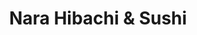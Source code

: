 ---
layout: place
title: Nara Hibachi & Sushi
permalink: /indiana/carmel/nara-hibachi-sushi.html
stateAbbr: IN
stateName: Indiana
cityName: Carmel
seo:
  type: restaurant
  links: null
place_id: ChIJJ9Jqcu-xFIgRwo2sFZSFWRc
photos:
  - name: >-
      places/ChIJJ9Jqcu-xFIgRwo2sFZSFWRc/photos/AeeoHcKDt7rGjglhCOaVZw8zG_PY91rBafU2TXg2AkRj_5suK5nb7_3uR6_AtboCaTSh_u1yIbV5SKqYjvZf7j___jrk72DuJ3k5hSqqVDmmeAvaPjFtf820dDwIN7epoyawwwAHQiIsmT7hL3S0w4EDqSzQMFmgy71_TAdYAjQKgfy6fgVJ4VnheSKZdvjlyzoGEiOkjDcSKqwHvvcuZML6PxBG-N9zQu8n-T9dKlfcsf5xzlByC_76aI34mjKU0VGlWGBcVsachdmt7j0VdJ8o-Gap5tHB4GPLcPErhryyayRFGFFrIWMwBfSVQPVHc7_si_5ZRpLRjnRLHBhZeXevSKOHSWJz8kej87-PFfzxPtnleFgvl1AwuSgM8dryK3clV_pXckQEBS6nmV0poqy9Uq4XrYu0utgwi8AQrgaAlcyFTY_5
    widthPx: 4608
    heightPx: 3456
    authorAttributions:
      - displayName: Paige Detzler
        uri: https://maps.google.com/maps/contrib/110148174399313539498
        photoUri: >-
          https://lh3.googleusercontent.com/a-/ALV-UjWp8GDcE2q-zpU_DnDqzLlB6HnCSDAj6cDTNH1_hrIk2Rno9x0OeQ=s100-p-k-no-mo
    flagContentUri: >-
      https://www.google.com/local/imagery/report/?cb_client=maps_api_places.places_api&image_key=!1e10!2sCIHM0ogKEICAgIC7uNr2lQE&hl=en-US
    googleMapsUri: >-
      https://www.google.com/maps/place//data=!3m4!1e2!3m2!1sCIHM0ogKEICAgIC7uNr2lQE!2e10!4m2!3m1!1s0x8814b1ef726ad227:0x1759859415ac8dc2
  - name: >-
      places/ChIJJ9Jqcu-xFIgRwo2sFZSFWRc/photos/AeeoHcKeH9g7M67aJUSVQ-1v22SaHxMoB-UbhTUMGt4vOCZpuD1TobcxvUzzYo_huaqhxbiNBdidg_6OxU6xWrLFk6HZ94Z-f3KM9ig81K36wTQpn1XLNgwBZQwklw6duR5KyRNeJL6Gk5_pgWLu9MI94NqezPOlNwbSk4uJhOh4rh2xNev4Wc0Wg34QPVLQPrQ4G-_N-qybctUpm0li8OGuvOKlBpN3lDo1oy20xoKmbrGfvvQd7INBcTwlNinEn0SEnKrPBgpXU-YqLQ6nLXFuJnzt3v6Ynpup5cL1ieYQbX4RmQ
    widthPx: 3024
    heightPx: 4032
    authorAttributions:
      - displayName: Nara Hibachi & Sushi
        uri: https://maps.google.com/maps/contrib/117038236032632284817
        photoUri: >-
          https://lh3.googleusercontent.com/a-/ALV-UjWDuuOBJ-r2y_xkaM12XMToOrRpDmekWjtDpcqo_oGIKQQ9Tq8=s100-p-k-no-mo
    flagContentUri: >-
      https://www.google.com/local/imagery/report/?cb_client=maps_api_places.places_api&image_key=!1e10!2sAF1QipMgfp3ffgXF3o7UN2wPwNjXiVocCCSIrEKSKeAz&hl=en-US
    googleMapsUri: >-
      https://www.google.com/maps/place//data=!3m4!1e2!3m2!1sAF1QipMgfp3ffgXF3o7UN2wPwNjXiVocCCSIrEKSKeAz!2e10!4m2!3m1!1s0x8814b1ef726ad227:0x1759859415ac8dc2
  - name: >-
      places/ChIJJ9Jqcu-xFIgRwo2sFZSFWRc/photos/AeeoHcIPv9oF7Uw6nNZTC7OmC2R26eQjjxPHrCSB4tBmRMs70orjTXZgovZhLQiKx8wSjxDamih369fiFQ28cOeyhcN3J7okGOdZv_UKw11doBHsYCTZx4ZixcJpE5EUpRgNec-k6JXSSc2VRkCRl4dHyj0Mw2S1rN331OPaQlNiOZHUlkYRp0TgQYf4nDc8u3izvFseDdQLx2Mg9yVcdNJJRTV3C37J4Fg88sQTtG92Tfb_diV_w3HBUfCq_AZG2XOcJp0-PeJcgiF0wbFqGdQSJNWExDYUrRhGSeLc-6YFw7m1Eg
    widthPx: 535
    heightPx: 539
    authorAttributions:
      - displayName: Nara Hibachi & Sushi
        uri: https://maps.google.com/maps/contrib/117038236032632284817
        photoUri: >-
          https://lh3.googleusercontent.com/a-/ALV-UjWDuuOBJ-r2y_xkaM12XMToOrRpDmekWjtDpcqo_oGIKQQ9Tq8=s100-p-k-no-mo
    flagContentUri: >-
      https://www.google.com/local/imagery/report/?cb_client=maps_api_places.places_api&image_key=!1e10!2sAF1QipM8u3MjtAUjQaXKihEHv-9DxI6KbzofjrHLbV40&hl=en-US
    googleMapsUri: >-
      https://www.google.com/maps/place//data=!3m4!1e2!3m2!1sAF1QipM8u3MjtAUjQaXKihEHv-9DxI6KbzofjrHLbV40!2e10!4m2!3m1!1s0x8814b1ef726ad227:0x1759859415ac8dc2
  - name: >-
      places/ChIJJ9Jqcu-xFIgRwo2sFZSFWRc/photos/AeeoHcLR4xeIvQnRM9iOUIeSmQq_KrLd0a8jmDTgnM1HS-t5ou-qDRDseLSkiph-T_VeJKF0ywohgwRRM2bKHOt5qTBNBlWCEVTgT1IRLcF8npqchL9-7_IpV7L-ZN5bhPiVQMpQIBrdfiV9y9vb8sn8X_1mGEi_allKmPTl2pO275QS2VedjIiXvU0rLZd_6JgemeFlyLTs-EGiSvXy0YW2oRIaRxcl3bIR167Z7qADHT6gQzhTS7XlAVcaFbbyIUP4AAIlLtOa4_OUEaQMMj3ctjAShxjvu9BSj5dZNDGsVa8d6A9BnAeHD9FK3608TPCAeZcGjQWu1-zIrUxPJA0c1UCfML6aoiTQhbAjbW5utqaZl1FNCAuVzmltW2BnaqOjV3t5WeqvYzxSoFnZjpikzt3ZwtovuxUZDFbDVA8O2m2SjhGk
    widthPx: 1125
    heightPx: 1704
    authorAttributions:
      - displayName: Yulia O
        uri: https://maps.google.com/maps/contrib/114380123653545516850
        photoUri: >-
          https://lh3.googleusercontent.com/a/ACg8ocI_KGTkQr7HoTa_7uVF-0Ejf916--jxOjnT5p79WiymZnAD8Q=s100-p-k-no-mo
    flagContentUri: >-
      https://www.google.com/local/imagery/report/?cb_client=maps_api_places.places_api&image_key=!1e10!2sCIHM0ogKEICAgIDe-M2o7wE&hl=en-US
    googleMapsUri: >-
      https://www.google.com/maps/place//data=!3m4!1e2!3m2!1sCIHM0ogKEICAgIDe-M2o7wE!2e10!4m2!3m1!1s0x8814b1ef726ad227:0x1759859415ac8dc2
  - name: >-
      places/ChIJJ9Jqcu-xFIgRwo2sFZSFWRc/photos/AeeoHcJ9Rsx_rwdyk-pC-BSKNz6-0zV7BJ0OYOsKsDkbPvQsRTk5RinNVtMkN7HvaN-NtQ-uTIPEC9vu6VHpEkWJdd9wV9b0XEeErEgExf_FgcC_xLl9bnRO9O_YY_wBEJLrysd-rbU7-vQuoK7wVqrOLO8xqkCYWH_2k6308DdBxcIJ5BhDMkXA3csA8p1LDCWMuxM5CaBSZe8H6psisFefmP-xxq_C-BHkXKX8tA3o-CdX6oPCkSYXp5uf2OfxB_Exyh3KXwmQ5Bgz3V0Id2APX5DoOYb_7cd9bFOQJveZIKA-xOxWs4-8qZKjlwdQiyCi0qwyaCZLe1GsN007Y98J7X7TRycjePtpHeLrN8A7LrDkFlg8ojHGex8L4JfgDmUVTwfvZg9zbqsyKgf790N-vtv1kP30F5Lw2HT5ZcoEPM-tpQ
    widthPx: 3000
    heightPx: 4000
    authorAttributions:
      - displayName: Deborah Hlu
        uri: https://maps.google.com/maps/contrib/116905842723569729234
        photoUri: >-
          https://lh3.googleusercontent.com/a-/ALV-UjUSQeoKZV-9iRdnJdpIvPWa37vqXi0ous-rkLBtuOZ64YNVtwdQwA=s100-p-k-no-mo
    flagContentUri: >-
      https://www.google.com/local/imagery/report/?cb_client=maps_api_places.places_api&image_key=!1e10!2sCIHM0ogKEICAgICL07CKdg&hl=en-US
    googleMapsUri: >-
      https://www.google.com/maps/place//data=!3m4!1e2!3m2!1sCIHM0ogKEICAgICL07CKdg!2e10!4m2!3m1!1s0x8814b1ef726ad227:0x1759859415ac8dc2
  - name: >-
      places/ChIJJ9Jqcu-xFIgRwo2sFZSFWRc/photos/AeeoHcLXc0kNsFtd8Son6-WSzAELWGt_-byfChmf2bxe70KXyix3x7zPUM640O8SnroIRxnBrxAhJpaU4zwog8z_2VqycAsuBFWU0ChgwN4NUhJ2VTue5vvPgr4WOwqA9sRBRF7EpV6WyAGE2WvfLRYgysvo3EAVW-AbTfztMfut2977WC3sZglUa9dXEguxZo-Ylez6uYrvTDescly5t20JbtA0FhdsV4y-ySWUlZeNFFaeoCd-D2ov8sHjHC8Yb1Lh_bEnBluottNamMGwoYlTvp2zPQh9R2lvPA0jGSK82aBqD0asbSNFebNREg-bKEaaUqVnRsiVe8jnL6ksoBxP4sgCMDClo_a5mRaouViF88PEZ0r1_uu-gIEkactA2FgPHWlPd5cpDpGOkZNufQMiLqIMWm9IanHcQSZCUefu19ar1lei
    widthPx: 3024
    heightPx: 4032
    authorAttributions:
      - displayName: Paige Detzler
        uri: https://maps.google.com/maps/contrib/110148174399313539498
        photoUri: >-
          https://lh3.googleusercontent.com/a-/ALV-UjWp8GDcE2q-zpU_DnDqzLlB6HnCSDAj6cDTNH1_hrIk2Rno9x0OeQ=s100-p-k-no-mo
    flagContentUri: >-
      https://www.google.com/local/imagery/report/?cb_client=maps_api_places.places_api&image_key=!1e10!2sCIHM0ogKEICAgIC7uJrmrwE&hl=en-US
    googleMapsUri: >-
      https://www.google.com/maps/place//data=!3m4!1e2!3m2!1sCIHM0ogKEICAgIC7uJrmrwE!2e10!4m2!3m1!1s0x8814b1ef726ad227:0x1759859415ac8dc2
  - name: >-
      places/ChIJJ9Jqcu-xFIgRwo2sFZSFWRc/photos/AeeoHcJAmDILrKAV1Mrj03ctN4D8IHWUySurmt5zPq9LEFALL_PQpLa6mQm1ulAFzL61BsONjrq6VGjWuhL8FgythAVajNHoJidJSyPYIXavFu-3z_8VbU8ZYT8S0Gi1ybSuuv5wV8iNOAzaUTWA-728vdXVRieizvkJAHy5VX51DnEON_LMvWAwgmv4iXLWmf28bwj_Otw8XLozruhL99klOc58IX8zjiIYJqXLzRcmtsIoLEG1JsPPdxW6sC-cnReD1eBMbK2-9-8aDT4wGVM90bbumd9muJQi6rxbSs_JqCFwY7uSZLiq3ynwf7gsHb93QiYzH3i65OQ0YmUMGLtR9LWhPQGsortODQyVGmz92NsX2iEleeyl46EibdPIgxZPd8Xs_IpDrkZoVVz60whs2ygh61GWB3UwEo60MEEnQhUvsXg
    widthPx: 4032
    heightPx: 3024
    authorAttributions:
      - displayName: Paige Detzler
        uri: https://maps.google.com/maps/contrib/110148174399313539498
        photoUri: >-
          https://lh3.googleusercontent.com/a-/ALV-UjWp8GDcE2q-zpU_DnDqzLlB6HnCSDAj6cDTNH1_hrIk2Rno9x0OeQ=s100-p-k-no-mo
    flagContentUri: >-
      https://www.google.com/local/imagery/report/?cb_client=maps_api_places.places_api&image_key=!1e10!2sCIHM0ogKEICAgIC7uJqW1AE&hl=en-US
    googleMapsUri: >-
      https://www.google.com/maps/place//data=!3m4!1e2!3m2!1sCIHM0ogKEICAgIC7uJqW1AE!2e10!4m2!3m1!1s0x8814b1ef726ad227:0x1759859415ac8dc2
  - name: >-
      places/ChIJJ9Jqcu-xFIgRwo2sFZSFWRc/photos/AeeoHcL4i4o7lzXoIT5BPeeipaXlh4wfw-ylAwpE90Wo-1S43YI-hFbfaSbQjx4RZgjmWTtKwOlrzpk15cKVNhjX8PyqAwG18P9bXWkAdIYKnhDY751OWNWkmApu8ALNmEWej7WN9iDH-t7GrNQ4cn-H3DerMhupmV0ljgcktY3bKJQ8jkG0JOuvtHLdOJRcNxWViV4rga6wnf6dv6KbmsMCrijIQwbwUNFiKbBZRD2AAOTD6zew9ELc9QRNpOfP84X_k3Ie11aDae1DitT7k-1uSVHC1Z2o-yQPq_2LNRmi3YpuQtI1lZB5FmVDRyEnwEnyNmhSGzspkF_79vCyTipWBJ30p2oq-vENrdBMG0F9nB71U45noJwMpCbtK31UiKnD6YuwTgCu8mm8A2pBx8RNAj19--C658NV77dLUMgSQeIcJA
    widthPx: 3024
    heightPx: 4032
    authorAttributions:
      - displayName: Paige Detzler
        uri: https://maps.google.com/maps/contrib/110148174399313539498
        photoUri: >-
          https://lh3.googleusercontent.com/a-/ALV-UjWp8GDcE2q-zpU_DnDqzLlB6HnCSDAj6cDTNH1_hrIk2Rno9x0OeQ=s100-p-k-no-mo
    flagContentUri: >-
      https://www.google.com/local/imagery/report/?cb_client=maps_api_places.places_api&image_key=!1e10!2sCIHM0ogKEICAgIC7uJqvKQ&hl=en-US
    googleMapsUri: >-
      https://www.google.com/maps/place//data=!3m4!1e2!3m2!1sCIHM0ogKEICAgIC7uJqvKQ!2e10!4m2!3m1!1s0x8814b1ef726ad227:0x1759859415ac8dc2
  - name: >-
      places/ChIJJ9Jqcu-xFIgRwo2sFZSFWRc/photos/AeeoHcJ6NiXcvaYIlCS6n8blF9-wvFTkJ9kfO3ZV12ufDYyE-Tg5xdOZEr8FFd5udbz89NH0PTop8Uu9m23G-GZr4uxckbZimIuIi_fHTw4itiLHnyo4war7jgItmssHJ759v7BtFzNE5TI3YK8ZmxHK3C_p4empFMFL1PVEq5sZ_qrkWubUFypV6KmG5DZA4UK4EVBElvfsSN1MqEOgr_lEo-mf8gzIXpLS3Jl8og6P_UQpfoLWNGhjQN86eORTEuYfrt0mKW9eVzIw3CuZb9OWeujTgmdfl2B4Yjkc80uzUlqKxL77DftbZP1M2s_LYKk9obPQjyJNZNYDPL87N812GL_J8r5uT83nLjUg-bG3c-fCK60-xaO7MhQR_uec7A1KyHfmn66CTDHcTHg4y45mKFPrjqnATIP7Ge5rppllcAGU8w
    widthPx: 2990
    heightPx: 3169
    authorAttributions:
      - displayName: Yulia O
        uri: https://maps.google.com/maps/contrib/114380123653545516850
        photoUri: >-
          https://lh3.googleusercontent.com/a/ACg8ocI_KGTkQr7HoTa_7uVF-0Ejf916--jxOjnT5p79WiymZnAD8Q=s100-p-k-no-mo
    flagContentUri: >-
      https://www.google.com/local/imagery/report/?cb_client=maps_api_places.places_api&image_key=!1e10!2sCIHM0ogKEICAgICW47DtGw&hl=en-US
    googleMapsUri: >-
      https://www.google.com/maps/place//data=!3m4!1e2!3m2!1sCIHM0ogKEICAgICW47DtGw!2e10!4m2!3m1!1s0x8814b1ef726ad227:0x1759859415ac8dc2
  - name: >-
      places/ChIJJ9Jqcu-xFIgRwo2sFZSFWRc/photos/AeeoHcJ7A6hf44Ex7iiJ5CIPkeMEnVeNDRI3rfUeEGP8LMF_p3QPUc7LwLl2YYwyjppsfGQD5SC79xHh6KJ3UjPr99JV7AiKysmDLD6PSIun37QY2AQw4Bfa8kGuQQ9b0BgV3qP54OlNgxULFpz3IiyLhm3-4HOyMmdJWjv2Cj3kiLxg-EhlL7DXCJOo4ThgJptMd510J5-ndCYPq402T5KPsGzUgHQK9T5LOqr_LNAupINMr4GbcNLa7fQ7RZWG_jdlTHTIIBd86kl98E1n5qaib_DAOdI40xz7uz4Rc8Ofs14ryV4x-Lkdc4ftJND5qUBIoNich-Ds9HYFxOelEL0fJ0aSLO8kEPpF1Mb3F9G_NeFMPV3uqKpneZvOdMTQMtPZRnLQ1-L03N3PVH3cFPSc-49qN8PP2K2pHvaRxH59JRJlSw
    widthPx: 3024
    heightPx: 4032
    authorAttributions:
      - displayName: Yulia O
        uri: https://maps.google.com/maps/contrib/114380123653545516850
        photoUri: >-
          https://lh3.googleusercontent.com/a/ACg8ocI_KGTkQr7HoTa_7uVF-0Ejf916--jxOjnT5p79WiymZnAD8Q=s100-p-k-no-mo
    flagContentUri: >-
      https://www.google.com/local/imagery/report/?cb_client=maps_api_places.places_api&image_key=!1e10!2sCIHM0ogKEICAgIDe-M3oQA&hl=en-US
    googleMapsUri: >-
      https://www.google.com/maps/place//data=!3m4!1e2!3m2!1sCIHM0ogKEICAgIDe-M3oQA!2e10!4m2!3m1!1s0x8814b1ef726ad227:0x1759859415ac8dc2
address: 14570 River Rd Suite 165, Carmel, IN 46033, USA
street: 14570 River Rd Suite 165
city: Carmel
state: IN
zip: '46033'
country: USA
neighborhood: null
latitude: '39.998825'
longitude: '-86.035688'
accessibility_options:
  wheelchairAccessibleParking: true
  wheelchairAccessibleEntrance: true
  wheelchairAccessibleSeating: true
business_status: OPERATIONAL
name: Nara Hibachi & Sushi
google_maps_links:
  directionsUri: >-
    https://www.google.com/maps/dir//''/data=!4m7!4m6!1m1!4e2!1m2!1m1!1s0x8814b1ef726ad227:0x1759859415ac8dc2!3e0
  placeUri: https://maps.google.com/?cid=1682522806864874946
  writeAReviewUri: >-
    https://www.google.com/maps/place//data=!4m3!3m2!1s0x8814b1ef726ad227:0x1759859415ac8dc2!12e1
  reviewsUri: >-
    https://www.google.com/maps/place//data=!4m4!3m3!1s0x8814b1ef726ad227:0x1759859415ac8dc2!9m1!1b1
  photosUri: >-
    https://www.google.com/maps/place//data=!4m3!3m2!1s0x8814b1ef726ad227:0x1759859415ac8dc2!10e5
primary_type: Restaurant
opening_hours: null
secondary_opening_hours: null
phone: null
price_level: null
price_range: null
rating: null
rating_count: 0
website: null
description: >-
  Discover Nara Hibachi & Sushi in Carmel, IN$$$Nara Hibachi & Sushi in Carmel,
  IN, offers a welcoming spot for enjoying fresh sushi and hibachi dishes,
  making it a go-to choice among sushi restaurants in the area. This cozy eatery
  features a variety of Asian-inspired options that highlight flavorful flavors
  and a relaxed vibe, perfect for casual meals with friends or family. With
  thoughtful accessibility features like wheelchair-friendly parking and
  seating, it's designed to accommodate everyone looking for top sushi spots
  nearby. The vibrant atmosphere, as seen in shared photos, adds to the appeal
  for those searching for sushi near me or best sushi experiences in Carmel.
generative_summary: >-
  Discover Nara Hibachi & Sushi in Carmel, IN$$$Nara Hibachi & Sushi in Carmel,
  IN, offers a welcoming spot for enjoying fresh sushi and hibachi dishes,
  making it a go-to choice among sushi restaurants in the area. This cozy eatery
  features a variety of Asian-inspired options that highlight flavorful flavors
  and a relaxed vibe, perfect for casual meals with friends or family. With
  thoughtful accessibility features like wheelchair-friendly parking and
  seating, it's designed to accommodate everyone looking for top sushi spots
  nearby. The vibrant atmosphere, as seen in shared photos, adds to the appeal
  for those searching for sushi near me or best sushi experiences in Carmel.
generative_disclosure: Summarized by AI using the Grok-3-Mini model.
reviews: null
review_summary: >-
  Insights from Visitor Feedback$$$While specific reviews for Nara Hibachi &
  Sushi are limited, general chatter from similar spots suggests folks
  appreciate the straightforward appeal of its hibachi and sushi offerings,
  often noting the tasty flavors and easygoing setting. Visitors commonly
  mention enjoying the accessible layout and welcoming feel, which makes it a
  solid pick for group outings or quick bites without any major complaints.
  Overall, it's described as a reliable choice for anyone craving
  Japanese-inspired eats, with many highlighting the convenience for those
  exploring sushi places near me. The positive undertones point to it being a
  hidden gem in Carmel for casual diners, though it's always wise to check for
  the latest experiences to ensure it meets expectations.
review_disclosure: Summarized by AI using the Grok-3-Mini model.
parking_options: null
payment_options: null
allow_dogs: null
curbside_pickup: null
delivery: null
dine_in: null
good_for_children: null
good_for_groups: null
good_for_sports: null
live_music: null
menu_for_children: null
outdoor_seating: null
reservable: null
restroom: null
serves_beer: null
serves_breakfast: null
serves_brunch: null
serves_cocktails: null
serves_coffee: null
serves_dinner: null
serves_dessert: null
serves_lunch: null
serves_vegetarian_food: null
serves_wine: null
takeout: null
update_category: pro
places_description: null

---